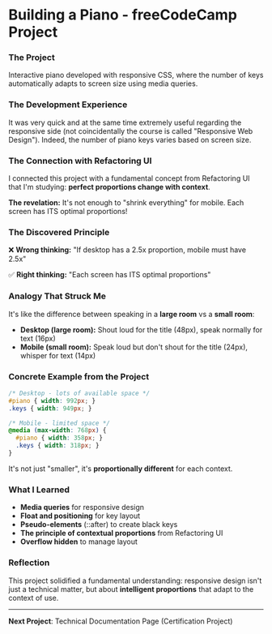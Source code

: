 # Building a Piano - freeCodeCamp Project

### The Project
Interactive piano developed with responsive CSS, where the number of keys automatically adapts to screen size using media queries.

### The Development Experience

It was very quick and at the same time extremely useful regarding the responsive side (not coincidentally the course is called "Responsive Web Design"). Indeed, the number of piano keys varies based on screen size.

### The Connection with Refactoring UI

I connected this project with a fundamental concept from Refactoring UI that I'm studying: **perfect proportions change with context**.

**The revelation:** It's not enough to "shrink everything" for mobile. Each screen has ITS optimal proportions!

### The Discovered Principle

❌ **Wrong thinking:** "If desktop has a 2.5x proportion, mobile must have 2.5x"

✅ **Right thinking:** "Each screen has ITS optimal proportions"

### Analogy That Struck Me

It's like the difference between speaking in a **large room** vs a **small room**:

- **Desktop (large room):** Shout loud for the title (48px), speak normally for text (16px)
- **Mobile (small room):** Speak loud but don't shout for the title (24px), whisper for text (14px)

### Concrete Example from the Project

```css
/* Desktop - lots of available space */
#piano { width: 992px; }
.keys { width: 949px; }

/* Mobile - limited space */
@media (max-width: 768px) {
  #piano { width: 358px; }
  .keys { width: 318px; }
}
```

It's not just "smaller", it's **proportionally different** for each context.

### What I Learned

- **Media queries** for responsive design
- **Float and positioning** for key layout
- **Pseudo-elements** (::after) to create black keys
- **The principle of contextual proportions** from Refactoring UI
- **Overflow hidden** to manage layout

### Reflection

This project solidified a fundamental understanding: responsive design isn't just a technical matter, but about **intelligent proportions** that adapt to the context of use.

---

**Next Project**: Technical Documentation Page (Certification Project)
